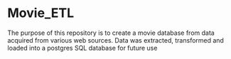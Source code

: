 # Movie_ETL

The purpose of this repository is to create a movie database from data acquired from various web sources. Data was extracted, transformed and loaded into a postgres SQL database for future use
